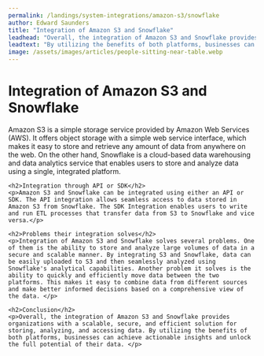 ```yaml
---
permalink: /landings/system-integrations/amazon-s3/snowflake
author: Edward Saunders
title: "Integration of Amazon S3 and Snowflake"
leadhead: "Overall, the integration of Amazon S3 and Snowflake provides organizations with a scalable, secure, and efficient solution for storing, analyzing, and accessing data"
leadtext: "By utilizing the benefits of both platforms, businesses can achieve actionable insights and unlock the full potential of their data."
image: /assets/images/articles/people-sitting-near-table.webp
---
```

<div class="arttext">    <h1>Integration of Amazon S3 and Snowflake</h1>
    <p>Amazon S3 is a simple storage service provided by Amazon Web Services (AWS). It offers object storage with a simple web service interface, which makes it easy to store and retrieve any amount of data from anywhere on the web. On the other hand, Snowflake is a cloud-based data warehousing and data analytics service that enables users to store and analyze data using a single, integrated platform.</p>
    
    <h2>Integration through API or SDK</h2>
    <p>Amazon S3 and Snowflake can be integrated using either an API or SDK. The API integration allows seamless access to data stored in Amazon S3 from Snowflake. The SDK Integration enables users to write and run ETL processes that transfer data from S3 to Snowflake and vice versa.</p>
    
    <h2>Problems their integration solves</h2>
    <p>Integration of Amazon S3 and Snowflake solves several problems. One of them is the ability to store and analyze large volumes of data in a secure and scalable manner. By integrating S3 and Snowflake, data can be easily uploaded to S3 and then seamlessly analyzed using Snowflake's analytical capabilities. Another problem it solves is the ability to quickly and efficiently move data between the two platforms. This makes it easy to combine data from different sources and make better informed decisions based on a comprehensive view of the data. </p>
    
    <h2>Conclusion</h2>
    <p>Overall, the integration of Amazon S3 and Snowflake provides organizations with a scalable, secure, and efficient solution for storing, analyzing, and accessing data. By utilizing the benefits of both platforms, businesses can achieve actionable insights and unlock the full potential of their data. </p>
</div>